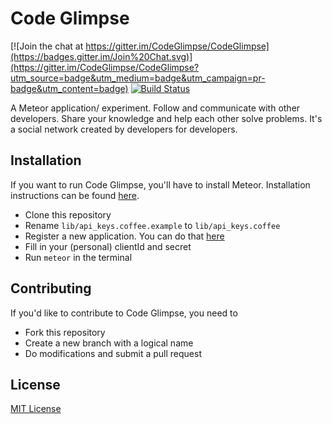 # Code Glimpse

[![Join the chat at https://gitter.im/CodeGlimpse/CodeGlimpse](https://badges.gitter.im/Join%20Chat.svg)](https://gitter.im/CodeGlimpse/CodeGlimpse?utm_source=badge&utm_medium=badge&utm_campaign=pr-badge&utm_content=badge)
[![Build Status](https://travis-ci.org/CodeGlimpse/CodeGlimpse.svg)](https://travis-ci.org/CodeGlimpse/CodeGlimpse)

A Meteor application/ experiment. Follow and communicate with other developers. Share your knowledge and help each other solve problems. It's a social network created by developers for developers.


## Installation
If you want to run Code Glimpse, you'll have to install Meteor. Installation instructions can be found [here](https://www.meteor.com/install).

- Clone this repository
- Rename `lib/api_keys.coffee.example` to `lib/api_keys.coffee`
- Register a new application. You can do that [here](https://github.com/settings/applications)
- Fill in your (personal) clientId and secret
- Run `meteor` in the terminal


## Contributing
If you'd like to contribute to Code Glimpse, you need to
- Fork this repository
- Create a new branch with a logical name
- Do modifications and submit a pull request


## License
[MIT License](LICENSE)
